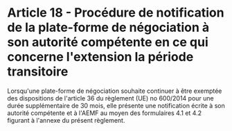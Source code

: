 # Article 18 - Procédure de notification de la plate-forme de négociation à son autorité compétente en ce qui concerne l'extension la période transitoire


Lorsqu'une plate-forme de négociation souhaite continuer à être exemptée des dispositions de l'article 36 du règlement (UE) no 600/2014 pour une durée supplémentaire de 30 mois, elle présente une notification écrite à son autorité compétente et à l'AEMF au moyen des formulaires 4.1 et 4.2 figurant à l'annexe du présent règlement.
